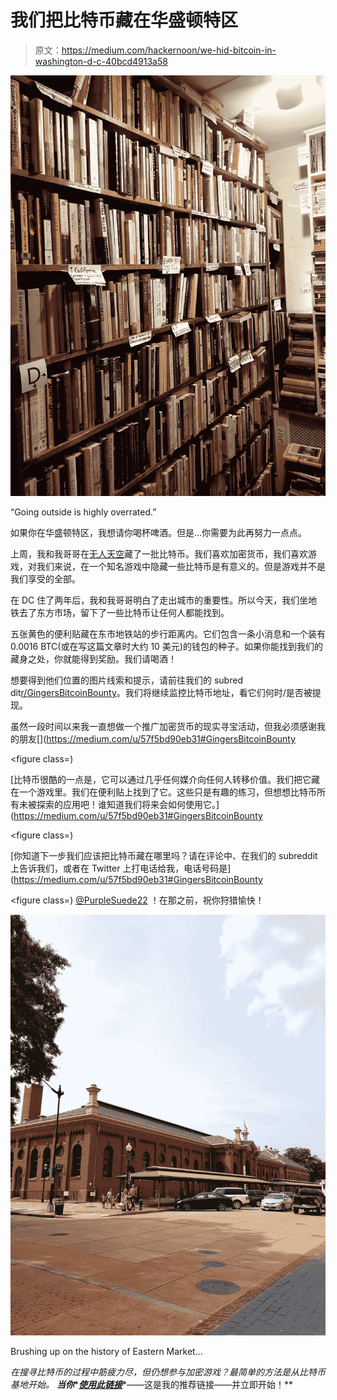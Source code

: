 # 我们把比特币藏在华盛顿特区

> 原文：<https://medium.com/hackernoon/we-hid-bitcoin-in-washington-d-c-40bcd4913a58>

![](img/67ad3a0ea613f525221f6c949fbd0e1a.png)

“Going outside is highly overrated.”

如果你在华盛顿特区，我想请你喝杯啤酒。但是…你需要为此再努力一点点。

上周，我和我哥哥在[无人天空](https://hackernoon.com/we-hid-bitcoin-in-no-mans-sky-c6de43b27b1b)藏了一批比特币。我们喜欢加密货币，我们喜欢游戏，对我们来说，在一个知名游戏中隐藏一些比特币是有意义的。但是游戏并不是我们享受的全部。

在 DC 住了两年后，我和我哥哥明白了走出城市的重要性。所以今天，我们坐地铁去了东方市场，留下了一些比特币让任何人都能找到。

五张黄色的便利贴藏在东市地铁站的步行距离内。它们包含一条小消息和一个装有 0.0016 BTC(或在写这篇文章时大约 10 美元)的钱包的种子。如果你能找到我们的藏身之处，你就能得到奖励。我们请喝酒！

想要得到他们位置的图片线索和提示，请前往我们的 subred dit[r/GingersBitcoinBounty](https://reddit.com/r/GingersBitcoinBounty/)。我们将继续监控比特币地址，看它们何时/是否被提现。

虽然一段时间以来我一直想做一个推广加密货币的现实寻宝活动，但我必须感谢我的朋友[](https://medium.com/u/57f5bd90eb31#GingersBitcoinBounty</p><figure class=)

[比特币很酷的一点是，它可以通过几乎任何媒介向任何人转移价值。我们把它藏在一个游戏里。我们在便利贴上找到了它。这些只是有趣的练习，但想想比特币所有未被探索的应用吧！谁知道我们将来会如何使用它。](https://medium.com/u/57f5bd90eb31#GingersBitcoinBounty</p><figure class=)

[你知道下一步我们应该把比特币藏在哪里吗？请在评论中、在我们的 subreddit 上告诉我们，或者在 Twitter 上打电话给我，电话号码是](https://medium.com/u/57f5bd90eb31#GingersBitcoinBounty</p><figure class=) [@PurpleSuede22](https://twitter.com/PurpleSuede22) ！在那之前，祝你狩猎愉快！

![](img/897b3c97e7fa144954102df28d99dba6.png)

Brushing up on the history of Eastern Market…

*在搜寻比特币的过程中筋疲力尽，但仍想参与加密游戏？最简单的方法是从比特币基地开始。* ***当你****[***使用此链接***](https://www.coinbase.com/join/589a032d2c1f1600ed8731e2)*——这是我的推荐链接——并立即开始！**